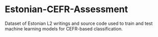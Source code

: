 # Estonian-CEFR-Assessment
Dataset of Estonian L2 writings and source code used to train and test machine learning models for CEFR-based classification.
